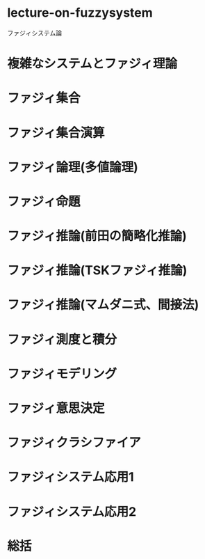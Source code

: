 # lecture-on-fuzzysystem
ファジィシステム論

# 複雑なシステムとファジィ理論
# ファジィ集合
# ファジィ集合演算
# ファジィ論理(多値論理)
# ファジィ命題
# ファジィ推論(前田の簡略化推論)
# ファジィ推論(TSKファジィ推論)
# ファジィ推論(マムダニ式、間接法)
# ファジィ測度と積分
# ファジィモデリング
# ファジィ意思決定
# ファジィクラシファイア
# ファジィシステム応用1
# ファジィシステム応用2
# 総括

